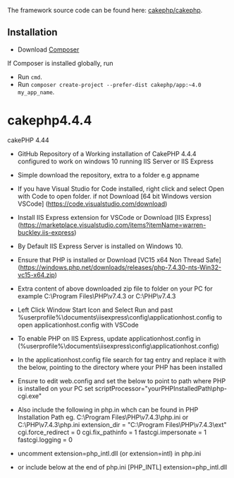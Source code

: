 The framework source code can be found here: [cakephp/cakephp](https://github.com/cakephp/cakephp).
## Installation

- Download [Composer](https://getcomposer.org/doc/00-intro.md)

If Composer is installed globally, run
- Run `cmd`.
- Run `composer create-project --prefer-dist cakephp/app:~4.0 my_app_name`.


# cakephp4.4.4
cakePHP 4.44
- GitHub Repository of a Working installation of CakePHP 4.4.4 configured to work on windows 10 running IIS Server or IIS Express
- Simple download the repository, extra to a folder e.g appname
- If you have Visual Studio for Code installed, right click and select Open with Code to open folder. if not Download  [64 bit Windows version VSCode] (https://code.visualstudio.com/download)
- Install IIS Express extension for VSCode or Download [IIS Express] (https://marketplace.visualstudio.com/items?itemName=warren-buckley.iis-express)
- By Default IIS Express Server is installed on Windows 10.
- Ensure that PHP is installed or Download [VC15 x64 Non Thread Safe] (https://windows.php.net/downloads/releases/php-7.4.30-nts-Win32-vc15-x64.zip)
- Extra content of above downloaded zip file to folder on your PC for example C:\Program Files\PHP\v7.4.3 or C:\PHP\v7.4.3
- Left Click Window Start Icon and Select Run and past %userprofile%\documents\iisexpress\config\applicationhost.config to open applicationhost.config with VSCode
- To enable PHP on IIS Express, update applicationhost.config in (%userprofile%\documents\iisexpress\config\applicationhost.config)
- In the applicationhost.config file search for <fastCgi/> tag entry and replace it with the below, pointing to the directory where your PHP has been installed
	<fastCgi>
		<application fullPath="C:\Program Files\PHP\v7.4.3\php-cgi.exe" />
	</fastCgi>
- Ensure to edit web.config and set the below to point to path where PHP is installed on your PC set scriptProcessor="yourPHPInstalledPath\php-cgi.exe"
   <handlers accessPolicy="Read, Script"> 
      <add name="php-7.4.1" path="*.php" verb="GET,HEAD,POST" modules="FastCgiModule" scriptProcessor="C:\Program Files\PHP\v7.4.3\php-cgi.exe" resourceType="Either" />
	</handlers>
- Also include the following in php.in whch can be found in PHP Installation Path eg. C:\Program Files\PHP\v7.4.3\php.ini or C:\PHP\v7.4.3\php.ini
    extension_dir = "C:\Program Files\PHP\v7.4.3\ext\"
    cgi.force_redirect = 0
    cgi.fix_pathinfo = 1
    fastcgi.impersonate = 1
    fastcgi.logging = 0
    
- uncomment extension=php_intl.dll (or extension=intl) in php.ini 
- or include below at the end of php.ini
    [PHP_INTL]
    extension=php_intl.dll
